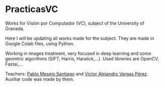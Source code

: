 # PracticasVC
Works for Visión por Computador (VC), subject of the University of Granada.

Here I will be updating all works made for the subject. They are made in Google Colab files, using Python.

Working in images treatment, very focused in deep learning and some geomtric algorithms (SIFT, Harris, Haralick,...). Used libreries are OpenCV, Fastai,...

Teachers: [Pablo Mesejo Santiago](https://www.ugr.es/personal/pablo-mesejo-santiago) and [Víctor Alejandro Vargas Pérez](https://www.ugr.es/personal/victor-alejandro-vargas-perez). Auxiliar code was made by them.
